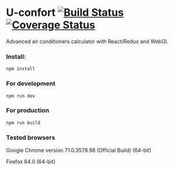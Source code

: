 # U-confort [![Build Status](https://travis-ci.com/Lenninlasd/U-comfort.svg?branch=master)](https://travis-ci.com/Lenninlasd/U-comfort) [![Coverage Status](https://coveralls.io/repos/github/Lenninlasd/U-comfort/badge.svg?branch=master)](https://coveralls.io/github/Lenninlasd/U-comfort?branch=master)
Advanced air conditioners calculator with React/Redux and WebGl.

### Install:
```
npm install
```

### For development
```
npm run dev
```

### For production
```
npm run build
```

### Tested browsers
Google Chrome version 71.0.3578.98 (Official Build) (64-bit)

Firefox 64.0 (64-bit)
